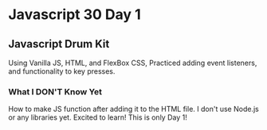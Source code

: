 # Javascript 30 Day 1
## Javascript Drum Kit

Using Vanilla JS, HTML, and FlexBox CSS, Practiced adding event listeners, and functionality to key presses.

### What I DON'T Know Yet

How to make JS function after adding it to the HTML file. I don't use Node.js or any libraries yet. 
Excited to learn! This is only Day 1!